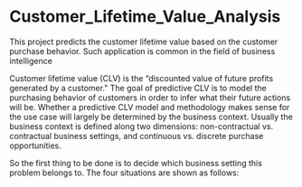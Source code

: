 # Customer_Lifetime_Value_Analysis
This project predicts the customer lifetime value based on the customer purchase behavior. Such application is common in the field of business intelligence

Customer lifetime value (CLV) is the “discounted value of future profits generated by a customer." The goal of predictive CLV is to model the purchasing behavior of customers in order to infer what their future actions will be. Whether a predictive CLV model and methodology makes sense for the use case will largely be determined by the business context. Usually the business context is defined along two dimensions: non-contractual vs. contractual business settings, and continuous vs. discrete purchase opportunities. 

So the first thing to be done is to decide which business setting this problem belongs to. The four situations are shown as follows:
